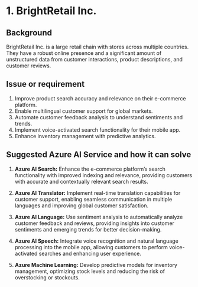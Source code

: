
# 1. BrightRetail Inc.

## Background

BrightRetail Inc. is a large retail chain with stores across multiple countries. They have a robust online presence and a significant amount of unstructured data from customer interactions, product descriptions, and customer reviews.

## Issue or requirement

1.	Improve product search accuracy and relevance on their e-commerce platform.
2.	Enable multilingual customer support for global markets.
3.	Automate customer feedback analysis to understand sentiments and trends.
4.	Implement voice-activated search functionality for their mobile app.
5.	Enhance inventory management with predictive analytics.

## Suggested Azure AI Service and how it can solve

1.	**Azure AI Search:** Enhance the e-commerce platform’s search functionality with improved indexing and relevance, providing customers with accurate and contextually relevant search results.

2.	**Azure AI Translator:** Implement real-time translation capabilities for customer support, enabling seamless communication in multiple languages and improving global customer satisfaction.

3.	**Azure AI Language:** Use sentiment analysis to automatically analyze customer feedback and reviews, providing insights into customer sentiments and emerging trends for better decision-making.

4.	**Azure AI Speech:** Integrate voice recognition and natural language processing into the mobile app, allowing customers to perform voice-activated searches and enhancing user experience.

5.	**Azure Machine Learning:** Develop predictive models for inventory management, optimizing stock levels and reducing the risk of overstocking or stockouts.